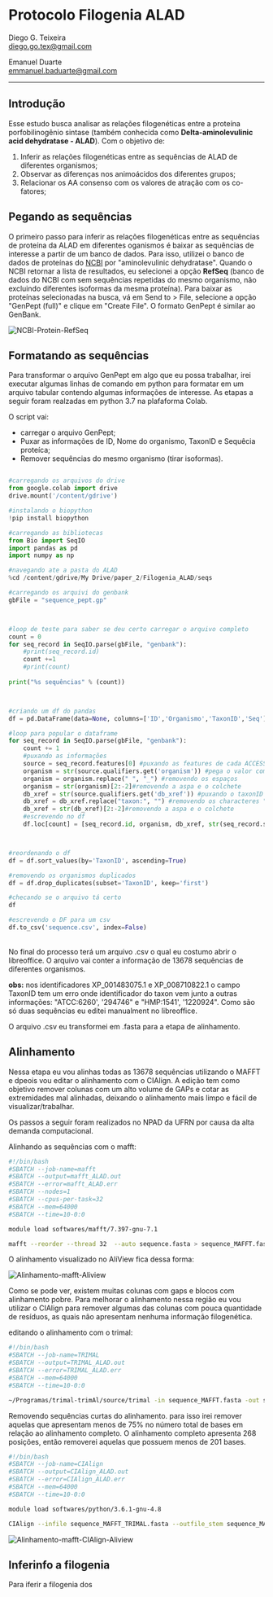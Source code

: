 # Protocolo Filogenia ALAD

Diego G. Teixeira<br/>
diego.go.tex@gmail.com

Emanuel Duarte <br/>
emmanuel.baduarte@gmail.com

--- 

## Introdução
Esse estudo busca analisar as relações filogenéticas entre a proteína porfobilinogênio sintase (também conhecida como **Delta-aminolevulinic acid dehydratase - ALAD**). Com o objetivo de:

1. Inferir as relações filogenéticas entre as sequências de ALAD de diferentes organismos;
2. Observar as diferenças nos animoácidos dos diferentes grupos;
3. Relacionar os AA consenso com os valores de atração com os co-fatores;  

## Pegando as sequências
O primeiro passo para inferir as relações filogenéticas entre as sequências de proteína da ALAD em diferentes oganismos é baixar as sequências de interesse a partir de um banco de dados. Para isso, utilizei o banco de dados de proteínas do [NCBI](https://www.ncbi.nlm.nih.gov/protein) por "aminolevulinic dehydratase". Quando o NCBI retornar a lista de resultados, eu selecionei a opção **RefSeq** (banco de dados do NCBI com sem sequências repetidas do mesmo organismo, não excluindo diferentes isoformas da mesma proteína). Para baixar as proteínas selecionadas na busca, vá em Send to > File, selecione a opção "GenPept (full)" e clique em "Create File". O formato GenPept é similar ao GenBank.

![NCBI-Protein-RefSeq](https://github.com/diegogotex/filogenia_ALAD/blob/master/imagens/Fig1.png)

## Formatando as sequências
Para transformar o arquivo GenPept em algo que eu possa trabalhar, irei executar algumas linhas de comando em python para formatar em um arquivo tabular contendo algumas informações de interesse. As etapas a seguir foram realzadas em python 3.7 na plafaforma Colab. 

O script vai:
- carregar o arquivo GenPept;
- Puxar as informações de ID, Nome do organismo, TaxonID e Sequêcia proteíca;
- Remover sequências do mesmo organismo (tirar isoformas).


```python

#carregando os arquivos do drive
from google.colab import drive
drive.mount('/content/gdrive')

#instalando o biopython
!pip install biopython

#carregando as bibliotecas
from Bio import SeqIO
import pandas as pd
import numpy as np

#navegando ate a pasta do ALAD
%cd /content/gdrive/My Drive/paper_2/Filogenia_ALAD/seqs

#carregando os arquivi do genbank
gbFile = "sequence_pept.gp"



#loop de teste para saber se deu certo carregar o arquivo completo
count = 0
for seq_record in SeqIO.parse(gbFile, "genbank"):
    #print(seq_record.id)
    count +=1
    #print(count)
    
print("%s sequências" % (count))



#criando um df do pandas
df = pd.DataFrame(data=None, columns=['ID','Organismo','TaxonID','Seq'])

#loop para popular o dataframe
for seq_record in SeqIO.parse(gbFile, "genbank"): 
    count += 1
    #puxando as informações
    source = seq_record.features[0] #puxando as features de cada ACCESSION
    organism = str(source.qualifiers.get('organism')) #pega o valor com informação do organismo
    organism = organism.replace(" ", "_") #removendo os espaços
    organism = str(organism)[2:-2]#removendo a aspa e o colchete
    db_xref = str(source.qualifiers.get('db_xref')) #puxando o taxonID
    db_xref = db_xref.replace("taxon:", "") #removendo os characteres "taxon:"
    db_xref = str(db_xref)[2:-2]#removendo a aspa e o colchete
    #escrevendo no df
    df.loc[count] = [seq_record.id, organism, db_xref, str(seq_record.seq)]



#reordenando o df
df = df.sort_values(by='TaxonID', ascending=True)

#removendo os organismos duplicados
df = df.drop_duplicates(subset='TaxonID', keep='first')

#checando se o arquivo tá certo
df

#escrevendo o DF para um csv
df.to_csv('sequence.csv', index=False)
```

<br/>
No final do processo terá um arquivo .csv o qual eu costumo abrir o libreoffice. O arquivo vai conter a informação de 13678 sequências de diferentes organismos.

**obs:**  nos identificadores XP_001483075.1 e XP_008710822.1 o campo TaxonID tem um erro onde identificador do taxon vem junto a outras informações: "ATCC:6260', '294746" e "HMP:1541', '1220924". Como são só duas sequências eu editei manualment no libreoffice. 

O arquivo .csv eu transformei em .fasta para a etapa de alinhamento.

## Alinhamento
Nessa etapa eu vou alinhas todas as 13678 sequências utilizando o MAFFT e dpeois vou editar o alinhamento com o CIAlign. A edição tem como objetivo remover colunas com um alto volume de GAPs e cotar as extremidades mal alinhadas, deixando o alinhamento mais limpo e fácil de visualizar/trabalhar. 

Os passos a seguir foram realizados no NPAD da UFRN por causa da alta demanda computacional. 

Alinhando as sequências com o mafft:
```bash
#!/bin/bash
#SBATCH --job-name=mafft
#SBATCH --output=mafft_ALAD.out
#SBATCH --error=mafft_ALAD.err
#SBATCH --nodes=1
#SBATCH --cpus-per-task=32
#SBATCH --mem=64000
#SBATCH --time=10-0:0

module load softwares/mafft/7.397-gnu-7.1

mafft --reorder --thread 32  --auto sequence.fasta > sequence_MAFFT.fasta
```

O alinhamento visualizado no AliView fica dessa forma:

![Alinhamento-mafft-Aliview](https://github.com/diegogotex/filogenia_ALAD/blob/master/imagens/Fig2.png)

Como se pode ver, existem muitas colunas com gaps e blocos com alinhamento pobre. Para melhorar o alinhamento nessa região eu vou utilizar o CIAlign para remover algumas das colunas com pouca quantidade de resíduos, as quais não apresentam nenhuma informação filogenética. 


editando o alinhamento com o trimal:

```bash
#!/bin/bash
#SBATCH --job-name=TRIMAL
#SBATCH --output=TRIMAL_ALAD.out
#SBATCH --error=TRIMAL_ALAD.err
#SBATCH --mem=64000
#SBATCH --time=10-0:0

~/Programas/trimal-trimAl/source/trimal -in sequence_MAFFT.fasta -out sequence_MAFFT_TRIMAL.fasta -gappyout
```


Removendo sequências curtas do alinhamento. para isso irei remover aquelas que apresentam menos de 75% no número total de bases em relação ao alinhamento completo. O alinhamento completo apresenta 268 posições, então removerei aquelas que possuem menos de 201 bases.

```bash
#!/bin/bash
#SBATCH --job-name=CIAlign
#SBATCH --output=CIAlign_ALAD.out
#SBATCH --error=CIAlign_ALAD.err
#SBATCH --mem=64000
#SBATCH --time=10-0:0

module load softwares/python/3.6.1-gnu-4.8

CIAlign --infile sequence_MAFFT_TRIMAL.fasta --outfile_stem sequence_MAFFT_TRIMAL_CAIlign --remove_short --remove_min_length 201 --plot_coverage_input --plot_coverage_output

```

![Alinhamento-mafft-CIAlign-Aliview](https://github.com/diegogotex/filogenia_ALAD/blob/master/imagens/Fig3.png)

## Inferinfo a filogenia

Para iferir a filogenia dos 